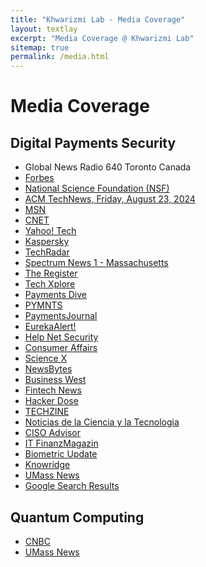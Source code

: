 ```yaml
---
title: "Khwarizmi Lab - Media Coverage"
layout: textlay
excerpt: "Media Coverage @ Khwarizmi Lab"
sitemap: true
permalink: /media.html
---
```


# Media Coverage

## Digital Payments Security
- Global News Radio 640 Toronto Canada
- <a href="https://www.forbes.com/sites/billhardekopf/2024/08/22/this-week-in-credit-card-news-people-using-cash-back-cards-to-help-during-tough-economy/" title="This Week In Credit Card News: Digital Wallets Can Allow Purchases with Stolen Credit Cards" target='_blank'>Forbes</a>
- <a href="https://www.youtube.com/watch?v=da-4BQukeQM" title="Digital wallets can allow purchases with stolen credit cards" target='_blank'>National Science Foundation (NSF)</a>
- <a href="https://technews.acm.org/archives.cfm?fo=2024-08-aug/aug-23-2024.html" title="A Loophole in Digital Wallet Security" target='_blank'>ACM TechNews, Friday, August 23, 2024</a>
- <a href="https://www.msn.com/en-us/money/personalfinance/digital-wallets-allow-for-the-use-of-stolen-credit-cards/ar-AA1p7TFh?ocid=finance-verthp-feeds" title="Digital wallets allow for the use of stolen credit cards" target='_blank'>MSN</a>
- <a href="https://www.cnet.com/personal-finance/credit-cards/advice/are-digital-wallets-safe-heres-how-to-protect-your-financial-information-in-2024/" title="Are Digital Wallets Safe? Here's How to Protect Your Financial Information in 2024" target='_blank'>CNET</a>
- <a href="https://www.yahoo.com/tech/digital-wallets-allow-stolen-credit-154400551.html" title="Digital wallets allow for the use of stolen credit cards" target='_blank'>Yahoo! Tech</a>
- <a href="https://www.linkedin.com/feed/update/urn:li:activity:7233569312542728192/" title="💳 Digital wallets can enable cybercriminals to make purchases with stolen credit cards" target='_blank'>Kaspersky</a>
- <a href="https://www.techradar.com/pro/digital-wallets-allow-for-the-use-of-stolen-credit-cards" title="Digital wallets allow for the use of stolen credit cards" target='_blank'>TechRadar</a>
- <a href="https://spectrumnews1.com/ma/worcester/news/2024/12/02/digital-security-expert-gives-advice-on-using-digital-wallets" title="Digital security expert shares advice on keeping your personal information safe when using digital wallets" target='_blank'>Spectrum News 1 - Massachusetts</a>
- <a href="https://www.theregister.com/2024/08/20/digital_wallets_simplify_fraud/" title="Digital wallets can allow purchases with stolen credit cards" target='_blank'>The Register</a>
- <a href="https://techxplore.com/news/2024-08-reveals-loophole-digital-wallet-rightful.html" title="Digital wallets can allow purchases with stolen credit cards" target='_blank'>Tech Xplore</a>
- <a href="https://www.paymentsdive.com/news/academics-question-digital-wallet-security/726008/" title="Academics question digital wallet security" target='_blank'>Payments Dive</a>
- <a href="https://www.pymnts.com/mobile-wallets/2024/5-emerging-security-imperatives-for-digital-wallets/" title="5 Emerging Security Imperatives for Digital Wallets" target='_blank'>PYMNTS</a>
- <a href='https://www.paymentsjournal.com/researchers-uncover-security-issues-in-digital-wallets/' target='_blank' title="Researchers Uncover Security Issues in Digital Wallets">PaymentsJournal</a>
- <a href="https://www.eurekalert.org/news-releases/1054622" title="Digital wallets can allow purchases with stolen credit cards" target='_blank'>EurekaAlert!</a>
- <a href="https://www.helpnetsecurity.com/2024/08/19/digital-wallet-stolen-card/" title="Stolen, locked payment cards can be used with digital wallet apps" target='_blank'>Help Net Security</a>
- <a href="https://www.consumeraffairs.com/news/study-the-safety-of-applepay-and-googlepay-called-into-question-091624.html" title="Study: The safety of ApplePay and GooglePay called into question" target='_blank'>Consumer Affairs</a>
- <a href="https://sciencex.com/news/2024-08-week-japanese-ancestry-loophole-digital.html" title="Best of Last Week—Japanese ancestry challenged, loophole in digital wallets, using AI to diagnose genetic disease" target='_blank'>Science X</a>
- <a href="https://www.newsbytesapp.com/news/science/hackers-can-use-stolen-credit-card-details-on-digital-wallets/story" title="Security flaw allows stolen credit card use on digital wallets" target='_blank'>NewsBytes</a>
- <a href="https://businesswest.com/blog/new-study-reveals-loophole-in-digital-wallet-security/" title="New Study Reveals Loophole in Digital Wallet Security" target='_blank'>Business West</a>
- <a href='https://www.fintechnews.org/researchers-uncover-security-issues-in-digital-wallets/' target='_blank' title="Researchers uncover security issues in Digital Wallets">Fintech News</a>
- <a href='https://hackerdose.com/news/digital-wallet-loophole-shop-for-free/' target='_blank' title="Digital Wallet Loophole Allows Criminals to Shop for Free with Locked Cards">Hacker Dose</a>
- <a href='https://www.techzine.eu/news/security/123571/digital-wallets-susceptible-to-stolen-credit-card-fraud/' target='_blank' title='Digital wallets susceptible to stolen credit card fraud'>TECHZINE</a>
- <a href='https://noticiasdelaciencia.com/art/51688/descubren-puntos-debiles-en-la-seguridad-de-monederos-electronicos' target='_blank' title='Descubren puntos débiles en la seguridad de monederos electrónicos'>Noticias de la Ciencia y la Tecnologia</a>
- <a href='https://www.cisoadvisor.com.br/cartao-bloqueado-pode-funcionar-em-carteiras-digitais/' target='_blank' title='Cartão bloqueado pode funcionar em carteiras digitais'>CISO Advisor</a>
- <a href='https://www.it-finanzmagazin.de/sicherheitsluecken-in-digitalen-wallets-betrug-mit-fremden-karten-moeglich-214928/' target='_blank' title='Sicherheitslücken in digitalen Wallets -- Betrug mit fremden Karten möglich'>IT FinanzMagazin</a>
- <a href='https://www.biometricupdate.com/202408/are-digital-wallets-safe-new-research-says-no' target='_blank' title="Are digital wallets safe? New research says'no'">Biometric Update</a>
- <a href='https://knowridge.com/2024/08/scientists-find-security-flaw-in-digital-wallets-your-cards-could-be-at-risk/' target='_blank' title='Scientists find security flaw in digital wallets: Your cards could be at risk'>Knowridge</a>
- <a href="https://www.umass.edu/news/article/new-study-reveals-loophole-digital-wallet-security-even-if-rightful-cardholder-doesnt" title="New Study Reveals Loophole in Digital Wallet Security—Even If Rightful Cardholder Doesn't Use a Digital Wallet" target='_blank'>UMass News</a> 
- <a href="https://www.google.com/search?q=digital+wallets+stolen+cards+research+news" target='_blank'>Google Search Results</a> 

## Quantum Computing
- <a href="https://www.cnbc.com/amp/2024/12/22/what-google-quantum-chip-breakthrough-means-for-bitcoins-future.html" title="Taqi Raza Says Breakthroughs in Quantum Computing Will Likely Transform Industries" target='_blank'>CNBC</a>
- <a href="https://www.umass.edu/news/article/umass-amherst-researchers-join-26-million-quantum-computing-effort-build-internet" title="UMass Amherst Researchers Join $26 Million Quantum Computing Effort to Build Internet of the Future" target='_blank'>UMass News</a>